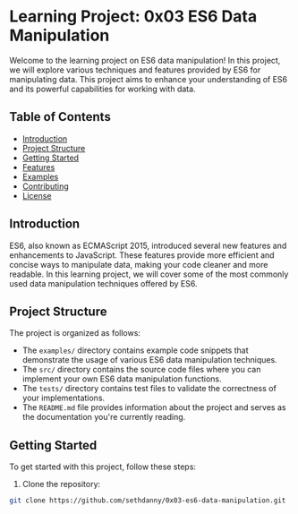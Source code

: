 # Learning Project: 0x03 ES6 Data Manipulation

Welcome to the learning project on ES6 data manipulation! In this project, we will explore various techniques and features provided by ES6 for manipulating data. This project aims to enhance your understanding of ES6 and its powerful capabilities for working with data.

## Table of Contents
- [Introduction](#introduction)
- [Project Structure](#project-structure)
- [Getting Started](#getting-started)
- [Features](#features)
- [Examples](#examples)
- [Contributing](#contributing)
- [License](#license)

## Introduction

ES6, also known as ECMAScript 2015, introduced several new features and enhancements to JavaScript. These features provide more efficient and concise ways to manipulate data, making your code cleaner and more readable. In this learning project, we will cover some of the most commonly used data manipulation techniques offered by ES6.

## Project Structure

The project is organized as follows:


- The `examples/` directory contains example code snippets that demonstrate the usage of various ES6 data manipulation techniques.
- The `src/` directory contains the source code files where you can implement your own ES6 data manipulation functions.
- The `tests/` directory contains test files to validate the correctness of your implementations.
- The `README.md` file provides information about the project and serves as the documentation you're currently reading.

## Getting Started

To get started with this project, follow these steps:

1. Clone the repository:

```bash
git clone https://github.com/sethdanny/0x03-es6-data-manipulation.git
